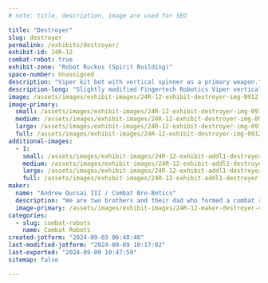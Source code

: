 ```yaml
---
# note: title, description, image are used for SEO

title: "Destroyer"
slug: destroyer
permalink: /exhibits/destroyer/
exhibit-id: 24R-12
combat-robot: true
exhibit-zone: "Robot Ruckus (Spirit Building)"
space-number: Unassigned
description: "Viper kit bot with vertical spinner as a primary weapon."
description-long: "Slightly modified Fingertech Robotics Viper vertical spinner kit."
image: /assets/images/exhibit-images/24R-12-exhibit-destroyer-img-0912-large.jpeg
image-primary: 
  small: /assets/images/exhibit-images/24R-12-exhibit-destroyer-img-0912-small.jpeg
  medium: /assets/images/exhibit-images/24R-12-exhibit-destroyer-img-0912-medium.jpeg
  large: /assets/images/exhibit-images/24R-12-exhibit-destroyer-img-0912-large.jpeg
  full: /assets/images/exhibit-images/24R-12-exhibit-destroyer-img-0912-full.jpeg
additional-images: 
  - 1:
    small: /assets/images/exhibit-images/24R-12-exhibit-addl1-destroyer-img-0974-small.jpeg
    medium: /assets/images/exhibit-images/24R-12-exhibit-addl1-destroyer-img-0974-medium.jpeg
    large: /assets/images/exhibit-images/24R-12-exhibit-addl1-destroyer-img-0974-large.jpeg
    full: /assets/images/exhibit-images/24R-12-exhibit-addl1-destroyer-img-0974-full.jpeg
maker: 
  name: "Andrew Qucsai III / Combat Bro-Botics"
  description: "We are two brothers and their dad who formed a combat robotics team at the end of 2023. We started with a couple Fingertech Robotics Viper kits and have slowly iterated on them through the year. We are here to learn for ourselves and from the combat robotics community, which has been very welcoming to us. We have been able to bring in a few more bot builders, friends of our, and plan to continue to spread the word about this awesome program. We have learned quite a lot from combat robot building, not only the electronics and materials but also the CAD design for 3D printing new parts and soon entire bots. We are very happy and excited to be a part of this awesome event and looking forward to competing with other combat robot enthusiasts."
  image-primary: /assets/images/exhibit-images/24R-12-maker-destroyer-combatbrobotics-design-copy-medium.jpeg
categories: 
  - slug: combat-robots
    name: Combat Robots
created-jotform: "2024-09-03 06:48:48"
last-modified-jotform: "2024-09-09 10:17:02"
last-exported: "2024-09-09 10:47:59"
sitemap: false

---
```

